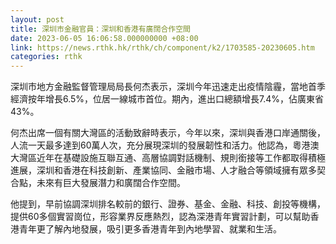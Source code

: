 ```yaml
---
layout: post
title: 深圳市金融官員：深圳和香港有廣闊合作空間
date: 2023-06-05 16:06:58.000000000 +08:00
link: https://news.rthk.hk/rthk/ch/component/k2/1703585-20230605.htm
categories: rthk
---
```


深圳市地方金融監督管理局局長何杰表示，深圳今年迅速走出疫情陰霾，當地首季經濟按年增長6.5%，位居一線城市首位。期內，進出口總額增長7.4%，佔廣東省43%。

何杰出席一個有關大灣區的活動致辭時表示，今年以來，深圳與香港口岸通關後，人流一天最多達到60萬人次，充分展現深圳的發展韌性和活力。他認為，粵港澳大灣區近年在基礎設施互聯互通、高層協調對話機制、規則銜接等工作都取得積極進展，深圳和香港在科技創新、產業協同、金融市場、人才融合等領域擁有眾多契合點，未來有巨大發展潛力和廣闊合作空間。

他提到，早前協調深圳排名較前的銀行、證券、基金、金融、科技、創投等機構，提供60多個實習崗位，形容業界反應熱烈，認為深港青年實習計劃，可以幫助香港青年更了解內地發展，吸引更多香港青年到內地學習、就業和生活。
